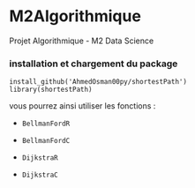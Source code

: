 # M2Algorithmique
Projet Algorithmique - M2 Data Science

### installation et chargement du package 

```
install_github('AhmedOsman00py/shortestPath')
library(shortestPath)
```

vous pourrez ainsi utiliser les fonctions :

- `BellmanFordR`

- `BellmanFordC`

- `DijkstraR`

- `DijkstraC`
